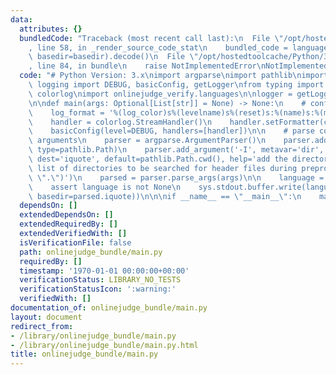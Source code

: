 ```yaml
---
data:
  attributes: {}
  bundledCode: "Traceback (most recent call last):\n  File \"/opt/hostedtoolcache/Python/3.8.5/x64/lib/python3.8/site-packages/onlinejudge_verify/documentation/build.py\"\
    , line 58, in _render_source_code_stat\n    bundled_code = language.bundle(stat.path,\
    \ basedir=basedir).decode()\n  File \"/opt/hostedtoolcache/Python/3.8.5/x64/lib/python3.8/site-packages/onlinejudge_verify/languages/python.py\"\
    , line 84, in bundle\n    raise NotImplementedError\nNotImplementedError\n"
  code: "# Python Version: 3.x\nimport argparse\nimport pathlib\nimport sys\nfrom\
    \ logging import DEBUG, basicConfig, getLogger\nfrom typing import *\n\nimport\
    \ colorlog\nimport onlinejudge_verify.languages\n\nlogger = getLogger(__name__)\n\
    \n\ndef main(args: Optional[List[str]] = None) -> None:\n    # configure logging\n\
    \    log_format = '%(log_color)s%(levelname)s%(reset)s:%(name)s:%(message)s'\n\
    \    handler = colorlog.StreamHandler()\n    handler.setFormatter(colorlog.ColoredFormatter(log_format))\n\
    \    basicConfig(level=DEBUG, handlers=[handler])\n\n    # parse command-line\
    \ arguments\n    parser = argparse.ArgumentParser()\n    parser.add_argument('path',\
    \ type=pathlib.Path)\n    parser.add_argument('-I', metavar='dir', type=pathlib.Path,\
    \ dest='iquote', default=pathlib.Path.cwd(), help='add the directory dir to the\
    \ list of directories to be searched for header files during preprocessing (default:\
    \ \".\")')\n    parsed = parser.parse_args(args)\n\n    language = onlinejudge_verify.languages.get(parsed.path)\n\
    \    assert language is not None\n    sys.stdout.buffer.write(language.bundle(parsed.path,\
    \ basedir=parsed.iquote))\n\n\nif __name__ == \"__main__\":\n    main()\n"
  dependsOn: []
  extendedDependsOn: []
  extendedRequiredBy: []
  extendedVerifiedWith: []
  isVerificationFile: false
  path: onlinejudge_bundle/main.py
  requiredBy: []
  timestamp: '1970-01-01 00:00:00+00:00'
  verificationStatus: LIBRARY_NO_TESTS
  verificationStatusIcon: ':warning:'
  verifiedWith: []
documentation_of: onlinejudge_bundle/main.py
layout: document
redirect_from:
- /library/onlinejudge_bundle/main.py
- /library/onlinejudge_bundle/main.py.html
title: onlinejudge_bundle/main.py
---
```

